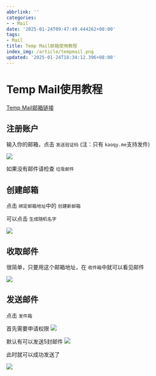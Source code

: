 ```yaml
---
abbrlink: ''
categories:
- - Mail
date: '2025-01-24T09:47:49.444262+08:00'
tags:
- Mail
title: Temp Mail邮箱使用教程
index_img: /article/tempmail.png
updated: '2025-01-24T18:34:12.396+08:00'
---
```

# Temp Mail使用教程

[Temp Mail邮箱链接](https://mail.kaoqy.me)

## 注册账户

输入你的邮箱，点击 `发送验证码` (注：只有 `kaoqy.me`支持发件)

![](https://kaocdn.us.kg/image/25/1/IMG_5267.jpeg)

如果没有邮件请检查 `垃圾邮件`

## 创建邮箱

点击 `绑定邮箱地址`中的 `创建新邮箱`

可以点击 `生成随机名字`

![](https://kaocdn.us.kg/image/25/1/IMG_5269.jpeg)

## 收取邮件

很简单，只要用这个邮箱地址，在 `收件箱`中就可以看见邮件

![](https://kaocdn.us.kg/image/25/1/IMG_5271.jpeg)

## 发送邮件

点击 `发件箱`

首先需要申请权限
![](https://kaocdn.us.kg/image/25/1/IMG_5273.jpeg)

默认有可以发送5封邮件
![](https://kaocdn.us.kg/image/25/1/IMG_5274.jpeg)

此时就可以成功发送了

![](https://kaocdn.us.kg/image/25/1/IMG_5275.jpeg)
